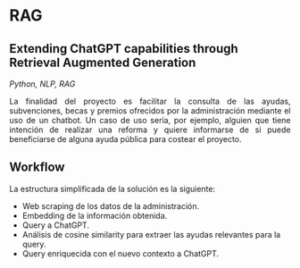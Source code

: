 # RAG
## Extending ChatGPT capabilities through Retrieval Augmented Generation
*Python, NLP, RAG*
<p align="justify"> 
La finalidad del proyecto es facilitar la consulta de las ayudas, subvenciones, becas y premios ofrecidos por la administración mediante el uso de un chatbot. Un caso de uso sería, por ejemplo, alguien que tiene intención de realizar una reforma y quiere informarse de si puede beneficiarse de alguna ayuda pública para costear el proyecto. 
</p>

## Workflow 
La estructura simplificada de la solución es la siguiente:
  - Web scraping de los datos de la administración.
  - Embedding de la información obtenida.
  - Query a ChatGPT.
  - Análisis de cosine similarity para extraer las ayudas relevantes para la query.
  - Query enriquecida con el nuevo contexto a ChatGPT.

